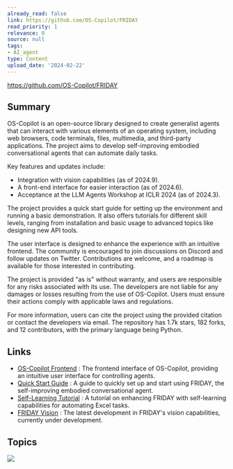 ```yaml
---
already_read: false
link: https://github.com/OS-Copilot/FRIDAY
read_priority: 1
relevance: 0
source: null
tags:
- AI_agent
type: Content
upload_date: '2024-02-22'
---
```


https://github.com/OS-Copilot/FRIDAY
## Summary

OS-Copilot is an open-source library designed to create generalist agents that can interact with various elements of an operating system, including web browsers, code terminals, files, multimedia, and third-party applications. The project aims to develop self-improving embodied conversational agents that can automate daily tasks.

Key features and updates include:
- Integration with vision capabilities (as of 2024.9).
- A front-end interface for easier interaction (as of 2024.6).
- Acceptance at the LLM Agents Workshop at ICLR 2024 (as of 2024.3).

The project provides a quick start guide for setting up the environment and running a basic demonstration. It also offers tutorials for different skill levels, ranging from installation and basic usage to advanced topics like designing new API tools.

The user interface is designed to enhance the experience with an intuitive frontend. The community is encouraged to join discussions on Discord and follow updates on Twitter. Contributions are welcome, and a roadmap is available for those interested in contributing.

The project is provided "as is" without warranty, and users are responsible for any risks associated with its use. The developers are not liable for any damages or losses resulting from the use of OS-Copilot. Users must ensure their actions comply with applicable laws and regulations.

For more information, users can cite the project using the provided citation or contact the developers via email. The repository has 1.7k stars, 182 forks, and 12 contributors, with the primary language being Python.
## Links

- [OS-Copilot Frontend](https://os-copilot.github.io/) : The frontend interface of OS-Copilot, providing an intuitive user interface for controlling agents.
- [Quick Start Guide](https://os-copilot.readthedocs.io/en/latest/quick_start.html) : A guide to quickly set up and start using FRIDAY, the self-improving embodied conversational agent.
- [Self-Learning Tutorial](https://os-copilot.readthedocs.io/en/latest/tutorials/self_learning.html) : A tutorial on enhancing FRIDAY with self-learning capabilities for automating Excel tasks.
- [FRIDAY Vision](https://github.com/OS-Copilot/OS-Copilot/tree/main/examples/friday_vision) : The latest development in FRIDAY's vision capabilities, currently under development.

## Topics

![](topics/Library/OS%20Copilot)